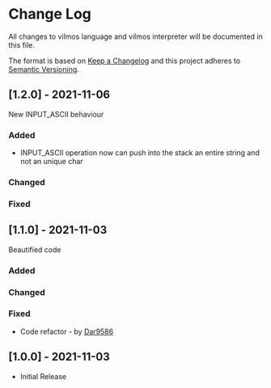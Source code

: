
# Change Log
All changes to vilmos language and vilmos interpreter will be documented in this file.
 
The format is based on [Keep a Changelog](http://keepachangelog.com/)
and this project adheres to [Semantic Versioning](http://semver.org/).

## [1.2.0] - 2021-11-06
New INPUT_ASCII behaviour

### Added

- INPUT_ASCII operation now can push into the stack an entire string and not an unique char
 
### Changed
### Fixed
 
## [1.1.0] - 2021-11-03
Beautified code  
 
### Added
### Changed
### Fixed
 
- Code refactor - by [Dar9586](https://github.com/Dar9586)
 
## [1.0.0] - 2021-11-03
 
- Initial Release
